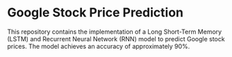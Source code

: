 # Google Stock Price Prediction

This repository contains the implementation of a Long Short-Term Memory (LSTM) and Recurrent Neural Network (RNN) model to predict Google stock prices. The model achieves an accuracy of approximately 90%.
